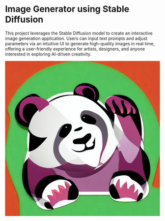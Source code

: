 # Image Generator using Stable Diffusion

This project leverages the Stable Diffusion model to create an interactive image generation application. Users can input text prompts and adjust parameters via an intuitive UI to generate high-quality images in real time, offering a user-friendly experience for artists, designers, and anyone interested in exploring AI-driven creativity.

[![Watch the video](video/thumbnail.png)](video/panda.mp4)
